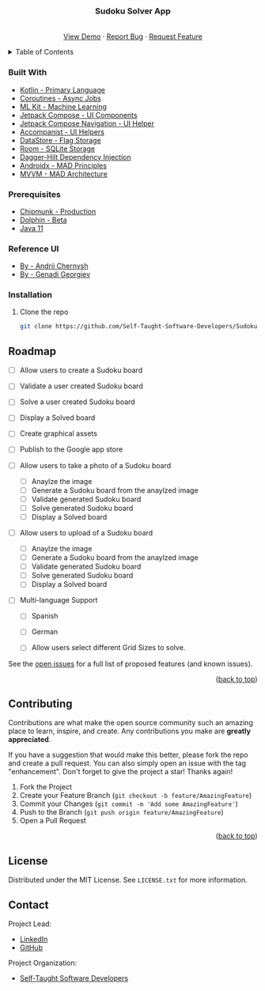 <div align="center">

  <h3 align="center">Sudoku Solver App</h3>

  <p align="center">
    <br />
    <a href="">View Demo</a>
    ·
    <a href="https://github.com/Self-Taught-Software-Developers/SudokuSolver/issues">Report Bug</a>
    ·
    <a href="https://github.com/Self-Taught-Software-Developers/SudokuSolver/issues">Request Feature</a>
  </p>
</div>

<!-- TABLE OF CONTENTS -->
<details>
  <summary>Table of Contents</summary>
  <ol>
    <li>
      <a href="#about-the-project">About The Project</a>
      <ul>
        <li><a href="#built-with">Built With</a></li>
      </ul>
    </li>
    <li>
      <a href="#getting-started">Getting Started</a>
      <ul>
        <li><a href="#prerequisites">Prerequisites</a></li>
        <li><a href="#installation">Installation</a></li>
      </ul>
    </li>
<!--     <li><a href="#usage">Usage</a></li> -->
    <li><a href="#roadmap">Roadmap</a></li>
    <li><a href="#contributing">Contributing</a></li>
    <li><a href="#license">License</a></li>
    <li><a href="#contact">Contact</a></li>
<!--     <li><a href="#acknowledgments">Acknowledgments</a></li> -->
  </ol>
</details>

<!-- ABOUT THE PROJECT -->
<!-- ## About The Project
<!-- 
Here's why:
* 
* 
*  -->

### Built With

* [Kotlin - Primary Language](https://kotlinlang.org/)
* [Coroutines - Async Jobs](https://developer.android.com/kotlin/coroutines)
* [ML Kit - Machine Learning](https://developers.google.com/ml-kit)
* [Jetpack Compose - UI Components](https://developer.android.com/jetpack)
* [Jetpack Compose Navigation - UI Helper](https://developer.android.com/jetpack/compose/navigation)
* [Accompanist - UI Helpers](https://google.github.io/accompanist/)
* [DataStore - Flag Storage](https://developer.android.com/topic/libraries/architecture/datastore)
* [Room - SQLite Storage](https://developer.android.com/training/data-storage/room)
* [Dagger-Hilt Dependency Injection](https://developer.android.com/training/dependency-injection/hilt-android)
* [Androidx - MAD Principles](https://developer.android.com/jetpack/androidx)
* [MVVM - MAD Architecture](https://developer.android.com/topic/architecture/intro)

<!-- GETTING STARTED -->
<!-- ## Getting Started
 -->
### Prerequisites

* [Chipmunk - Production](https://developer.android.com/studio)
* [Dolphin - Beta](https://developer.android.com/studio/preview)
* [Java 11](https://docs.oracle.com/en/java/javase/11/)

### Reference UI

* [By - Andrii Chernysh](https://dribbble.com/shots/16990994-Concept-for-Sudoku-App)
* [By - Genadi Georgiev](https://dribbble.com/shots/17376960-Sudoku-Game-UX-UI-Mobile-App-Game)
 
### Installation

1. Clone the repo
   ```sh
   git clone https://github.com/Self-Taught-Software-Developers/SudokuSolver.git
   ```
   
<!-- USAGE EXAMPLES -->
<!-- ## Usage
 -->
<!-- ROADMAP -->
## Roadmap

- [ ] Allow users to create a Sudoku board
- [ ] Validate a user created Sudoku board
- [ ] Solve a user created Sudoku board 
- [ ] Display a Solved board

- [ ] Create graphical assets
- [ ] Publish to the Google app store

- [ ] Allow users to take a photo of a Sudoku board
  - [ ] Anaylze the image
  - [ ] Generate a Sudoku board from the anaylzed image
  - [ ] Validate generated Sudoku board
  - [ ] Solve generated Sudoku board
  - [ ] Display a Solved board

- [ ] Allow users to upload of a Sudoku board
  - [ ] Anaylze the image
  - [ ] Generate a Sudoku board from the anaylzed image
  - [ ] Validate generated Sudoku board
  - [ ] Solve generated Sudoku board
  - [ ] Display a Solved board

- [ ] Multi-language Support
    - [ ] Spanish
    - [ ] German
    
  - [ ] Allow users select different Grid Sizes to solve.

See the [open issues](https://github.com/othneildrew/Best-README-Template/issues) for a full list of proposed features (and known issues).

<p align="right">(<a href="#top">back to top</a>)</p>

<!-- CONTRIBUTING -->
## Contributing

Contributions are what make the open source community such an amazing place to learn, inspire, and create. Any contributions you make are **greatly appreciated**.

If you have a suggestion that would make this better, please fork the repo and create a pull request. You can also simply open an issue with the tag "enhancement".
Don't forget to give the project a star! Thanks again!

1. Fork the Project
2. Create your Feature Branch (`git checkout -b feature/AmazingFeature`)
3. Commit your Changes (`git commit -m 'Add some AmazingFeature'`)
4. Push to the Branch (`git push origin feature/AmazingFeature`)
5. Open a Pull Request

<p align="right">(<a href="#top">back to top</a>)</p>

<!-- LICENSE -->
## License

Distributed under the MIT License. See `LICENSE.txt` for more information.

<!-- CONTACT -->
## Contact

Project Lead:
* [LinkedIn](https://www.linkedin.com/in/fifi-degarr/)
* [GitHub](https://github.com/cerver1)

Project Organization: 
* [Self-Taught Software Developers](https://www.linkedin.com/company/self-taught-software-developers/)

<!-- ## Acknowledgments
 -->
<!-- 
* [Choose an Open Source License](https://choosealicense.com)
* [GitHub Emoji Cheat Sheet](https://www.webpagefx.com/tools/emoji-cheat-sheet)
* [Malven's Flexbox Cheatsheet](https://flexbox.malven.co/)
* [Malven's Grid Cheatsheet](https://grid.malven.co/)
* [Img Shields](https://shields.io)
* [GitHub Pages](https://pages.github.com)
* [Font Awesome](https://fontawesome.com)
* [React Icons](https://react-icons.github.io/react-icons/search) -->
